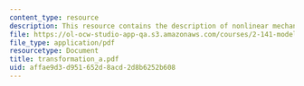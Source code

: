 ```yaml
---
content_type: resource
description: This resource contains the description of nonlinear mechanical systems.
file: https://ol-ocw-studio-app-qa.s3.amazonaws.com/courses/2-141-modeling-and-simulation-of-dynamic-systems-fall-2006/affae9d3d951652d8acd2d8b6252b608_transformation_a.pdf
file_type: application/pdf
resourcetype: Document
title: transformation_a.pdf
uid: affae9d3-d951-652d-8acd-2d8b6252b608
---
```

